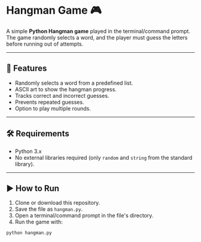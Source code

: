 # Hangman Game 🎮

A simple **Python Hangman game** played in the terminal/command prompt.  
The game randomly selects a word, and the player must guess the letters before running out of attempts.

---

## 📌 Features
- Randomly selects a word from a predefined list.
- ASCII art to show the hangman progress.
- Tracks correct and incorrect guesses.
- Prevents repeated guesses.
- Option to play multiple rounds.

---

## 🛠 Requirements
- Python 3.x  
- No external libraries required (only `random` and `string` from the standard library).

---

## ▶️ How to Run
1. Clone or download this repository.
2. Save the file as `hangman.py`.
3. Open a terminal/command prompt in the file's directory.
4. Run the game with:

```bash
python hangman.py
